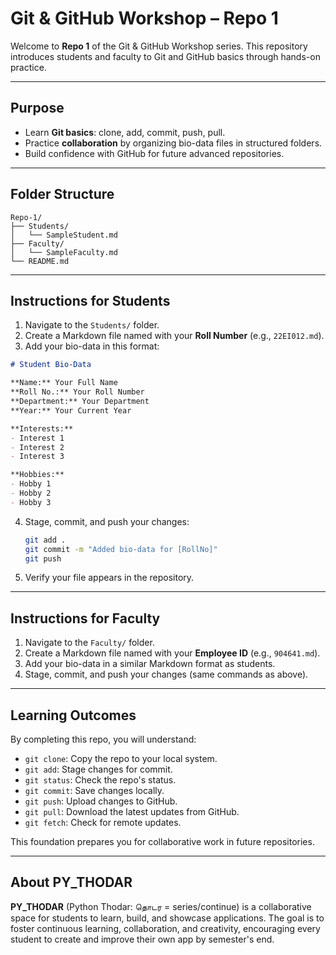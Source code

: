 # Git & GitHub Workshop – Repo 1

Welcome to **Repo 1** of the Git & GitHub Workshop series. This repository introduces students and faculty to Git and GitHub basics through hands-on practice.

---

## Purpose

- Learn **Git basics**: clone, add, commit, push, pull.
- Practice **collaboration** by organizing bio-data files in structured folders.
- Build confidence with GitHub for future advanced repositories.

---

## Folder Structure

```
Repo-1/
├── Students/
│   └── SampleStudent.md
├── Faculty/
│   └── SampleFaculty.md
└── README.md
```

---

## Instructions for Students

1. Navigate to the `Students/` folder.
2. Create a Markdown file named with your **Roll Number** (e.g., `22EI012.md`).
3. Add your bio-data in this format:

```markdown
# Student Bio-Data

**Name:** Your Full Name  
**Roll No.:** Your Roll Number  
**Department:** Your Department  
**Year:** Your Current Year  

**Interests:**  
- Interest 1  
- Interest 2  
- Interest 3  

**Hobbies:**  
- Hobby 1  
- Hobby 2  
- Hobby 3
```

4. Stage, commit, and push your changes:
   ```bash
   git add .
   git commit -m "Added bio-data for [RollNo]"
   git push
   ```
5. Verify your file appears in the repository.

---

## Instructions for Faculty

1. Navigate to the `Faculty/` folder.
2. Create a Markdown file named with your **Employee ID** (e.g., `904641.md`).
3. Add your bio-data in a similar Markdown format as students.
4. Stage, commit, and push your changes (same commands as above).

---

## Learning Outcomes

By completing this repo, you will understand:
- `git clone`: Copy the repo to your local system.
- `git add`: Stage changes for commit.
- `git status`: Check the repo's status.
- `git commit`: Save changes locally.
- `git push`: Upload changes to GitHub.
- `git pull`: Download the latest updates from GitHub.
- `git fetch`: Check for remote updates.

This foundation prepares you for collaborative work in future repositories.

---

## About PY_THODAR

**PY_THODAR** (Python Thodar: தொடர = series/continue) is a collaborative space for students to learn, build, and showcase applications. The goal is to foster continuous learning, collaboration, and creativity, encouraging every student to create and improve their own app by semester's end.